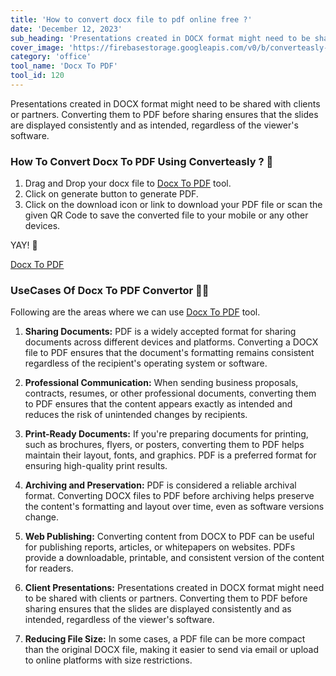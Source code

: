 ```yaml
---
title: 'How to convert docx file to pdf online free ?'
date: 'December 12, 2023'
sub_heading: 'Presentations created in DOCX format might need to be shared with clients or partners. Converting them to'
cover_image: 'https://firebasestorage.googleapis.com/v0/b/converteasly-a81f8.appspot.com/o/images%2Fc99e99s87-docx-to-pdf.jpg?alt=media&token=7420c985-e40e-4752-a268-7be89681497e'
category: 'office'
tool_name: 'Docx To PDF'
tool_id: 120
---
```


Presentations created in DOCX format might need to be shared with clients or partners. Converting them to PDF before sharing ensures that the slides are displayed consistently and as intended, regardless of the viewer's software.

### How To Convert Docx To PDF Using Converteasly ? 📄

1. Drag and Drop your docx file to [Docx To PDF](https://www.converteasly.com/uploads/docx-to-pdf/120) tool.
2. Click on generate button to generate PDF.
3. Click on the download icon or link to download your PDF file or scan the given QR Code to save the converted file to your mobile or any other devices.

YAY! 🥳 

<a class="btn" href='https://www.converteasly.com/uploads/docx-to-pdf/120'>Docx To PDF</a>

### UseCases Of Docx To PDF Convertor 🙇‍♀️

Following are the areas where we can use [Docx To PDF](https://www.converteasly.com/uploads/docx-to-pdf/120) tool.

1. **Sharing Documents:** PDF is a widely accepted format for sharing documents across different devices and platforms. Converting a DOCX file to PDF ensures that the document's formatting remains consistent regardless of the recipient's operating system or software.

2. **Professional Communication:** When sending business proposals, contracts, resumes, or other professional documents, converting them to PDF ensures that the content appears exactly as intended and reduces the risk of unintended changes by recipients.

3. **Print-Ready Documents:** If you're preparing documents for printing, such as brochures, flyers, or posters, converting them to PDF helps maintain their layout, fonts, and graphics. PDF is a preferred format for ensuring high-quality print results.

4. **Archiving and Preservation:** PDF is considered a reliable archival format. Converting DOCX files to PDF before archiving helps preserve the content's formatting and layout over time, even as software versions change.

5. **Web Publishing:** Converting content from DOCX to PDF can be useful for publishing reports, articles, or whitepapers on websites. PDFs provide a downloadable, printable, and consistent version of the content for readers.

6. **Client Presentations:** Presentations created in DOCX format might need to be shared with clients or partners. Converting them to PDF before sharing ensures that the slides are displayed consistently and as intended, regardless of the viewer's software.

7. **Reducing File Size:** In some cases, a PDF file can be more compact than the original DOCX file, making it easier to send via email or upload to online platforms with size restrictions.


